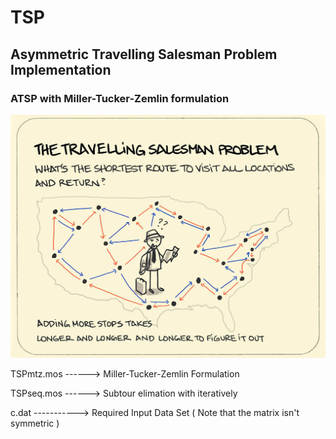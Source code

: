 # TSP
## Asymmetric Travelling Salesman Problem Implementation

### ATSP with Miller-Tucker-Zemlin formulation 

<p align="center">
  <img src='/tsp.png'/>
</p>

TSPmtz.mos ------> Miller-Tucker-Zemlin Formulation

TSPseq.mos ------> Subtour elimation with iteratively

c.dat -----------> Required Input Data Set ( Note that the matrix isn't symmetric )
